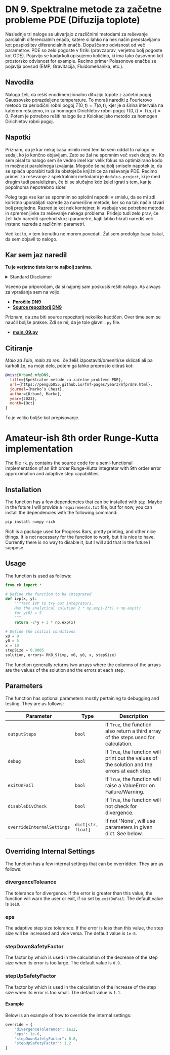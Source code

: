 # DN 9. Spektralne metode za začetne probleme PDE (Difuzija toplote)

Naslednje tri naloge se ukvarjajo z različnimi metodami za reševanje parcialnih diferencialnih enačb, katere si lahko na nek način predstavljamo kot posplošitev diferencialnih enačb. Dopuščamo odvisnost od več parametrov. PDE so zelo pogoste v fiziki (pravzaprav, verjetno bolj pogoste kot ODE). Pojavijo se kadarkoli opisujemo količino, ki ima tako časovnno kot prostorsko odvisnost for example. Recimo primer Poissonove enačbe se pojavlja povsod (EMP, Gravitacija, Fluidomehanika, etc.).

## Navodila
Naloga želi, da rešiš enodimenzionalno difuzijo topote z začetni pogoj Gaussovsko porazdeljene temperature. To moraš narediti z Fourierovo metodo za periodični robni pogoj $T(0,t) = T(a,t)$, kjer je $a$ širina intervala na katerem rešujemo, in za homogen Dirichletov robni pogoj $T(0,t) = T(a,t) = 0$. Potem je potrebno rešiti nalogo še z Kolokacijsko metodo za homogen Dirichletov robni pogoj.

## Napotki
Priznam, da je kar nekaj časa minilo med tem ko sem oddal to nalogo in sedaj, ko jo končno objavljam. Zato se žal ne spomnim več vseh detajlov. Ko sem pisal to nalogo sem še vedno imel kar velik fokus na optimizirano kodo in možnost paralelnega izvajanja. Mogoče še najbolj smiseln napotek je, da se splača uporabiti tudi že obstoječe knjižnice za reševanje PDE. Recimo primer za reševanje z spektralnimi metodami je `dedalus-project`,
ki je med drugim tudi paraleliziran, če bi se slučajno kdo želel igrati s tem, kar je popolnoma nepotrebno sicer. 

Poleg tega vse kar se spomnim so splošni napotki v smislu, da se mi zdi koristno uporabljati razrede za numerične metode, ker so na tak način stvari bolj pregledne. Razred je kot nek kontejner, ki vsebuje vse potrebne metode in spremenljivke za reševanje nekega problema. Pridejo tudi zelo prav, če želi kdo narediti sprehod skozi parametre, kajti lahko hkrati narediš več instanc razreda z različnimi parametri. 

Več kot to, v tem trenutku ne morem povedati. Žal sem predolgo časa čakal, da sem objavil to nalogo.

## Kar sem jaz naredil
**Tu je verjetno tisto kar te najbolj zanima**. 

<details>
  <summary>Standard Disclaimer</summary>
  Objavljam tudi kodo. Ta je bila tokrat v svojem repozitoriju od začetka, ker sem teh zadnjih nekaj nalog opravljal med poletjem. Koda bi morala biti razmeroma pokomentirana, sploh v kasnejših nalogah. 
  
</details>

Vseeno pa priporočam, da si najprej sam poskusiš rešiti nalogo. As always za vprašanja sem na voljo.


* [**Poročilo DN9**](https://pengu5055.github.io/fmf-pdf/year3/mfp/Marko_Urban%C4%8D_09.pdf)
* [**Source repozitorij DN9**](https://github.com/pengu5055/mfp09)

Priznam, da zna biti source repozitorij nekoliko kaotičen. Over time sem se naučil boljše prakse. Zdi se mi, da je tole glavni `.py` file.

* [**main_09.py**](https://github.com/pengu5055/mfp09/blob/b7e996834bef0863eab74c2124b04b5ddb960a81/main-09.py)

## Citiranje
*Malo za šalo, malo za res*.. če želiš izpostaviti/omeniti/se sklicati ali pa karkoli že, na moje delo, potem ga lahko preprosto citiraš kot:

```bib
@misc{Urbanč_mfpDN9, 
  title={Spektralne metode za začetne probleme PDE}, 
  url={https://pengu5055.github.io/fmf-pages/year3/mfp/dn9.html}, 
  journal={Marko’s Chest}, 
  author={Urbanč, Marko}, 
  year={2023}, 
  month={Oct}
} 
```
To je veliko boljše kot prepisovanje.

# **Amateur-ish 8th order Runge-Kutta implementation**

The file `rk.py` contains the source code for a semi-functional implementation of an 8th order Runge-Kutta integrator
with 9th order error approximation and adaptive step capabilities. 

## **Installation**
The function has a few dependencies that can be installed with `pip`. Maybe in the future I will provide a `requirements.txt` file, but for now, you can install the dependencies with the following command:
```bash
pip install numpy rich
```
Rich is a package used for Progress Bars, pretty printing, and other nice things. It is not necessary for the function to work, but it is nice to have. Currently there is no way to disable it, but I will add that in the future I suppose.

## **Usage**
The function is used as follows:
```python
from rk import *

# Define the function to be integrated
def ivp(x, y):
    """Test IVP to try out integrators.
    Has the analytical solution 2 * np.exp(-2*t) + np.exp(t)
    for y(0) = 5
    """
    return -2*y + 3 * np.exp(x)

# Define the initial conditions
x0 = 0
y0 = 5
x = 10
stepSize = 0.0005
solution, errors= RK8_9(ivp, x0, y0, x, stepSize)
```
The function generally returns two arrays where the columns of the arrays are the values of the solution and the errors at each step. 

## **Parameters**
The function has optional parameters mostly pertaining to debugging and testing. They are as follows:

| Parameter | Type | Description |
| --- | --- | --- |
| `outputSteps` | `bool` | If `True`, the function also return a third array of the steps used for calculation. |
| `debug` | `bool` | If `True`, the function will print out the values of the solution and the errors at each step. |
| `exitOnFail` | `bool` | If `True`, the function will raise a ValueError on Failure/Warning. |
| `disableDivCheck` | `bool` | If `True`, the function will not check for divergence. |
| `overrideInternalSettings` | `dict[str, float]` | If not 'None', will use parameters in given dict. See below. |

## **Overriding Internal Settings**
The function has a few internal settings that can be overridden. They are as follows:

### divergenceToleance
The tolerance for divergence. If the error is greater than this value, the function will warn the user or exit, if so set by
`exitOnFail`. The default value is `1e10`.

### eps
The adaptive step size tolerance. If the error is less than this value, the step size will be increased and vice versa.
The default value is `1e-8`.

### stepDownSafetyFactor
The factor by which is used in the calculation of the decrease of the step size when its error is too large. The default value is `0.9`.

### stepUpSafetyFactor
The factor by which is used in the calculation of the increase of the step size when its error is too small. The default value is `1.1`.

#### **Example**
Below is an example of how to override the internal settings:
```python
override = {
    "divergenceTolerance": 1e12,
    "eps": 1e-6,
    "stepDownSafetyFactor": 0.8,
    "stepUpSafetyFactor": 1.2
}
```



